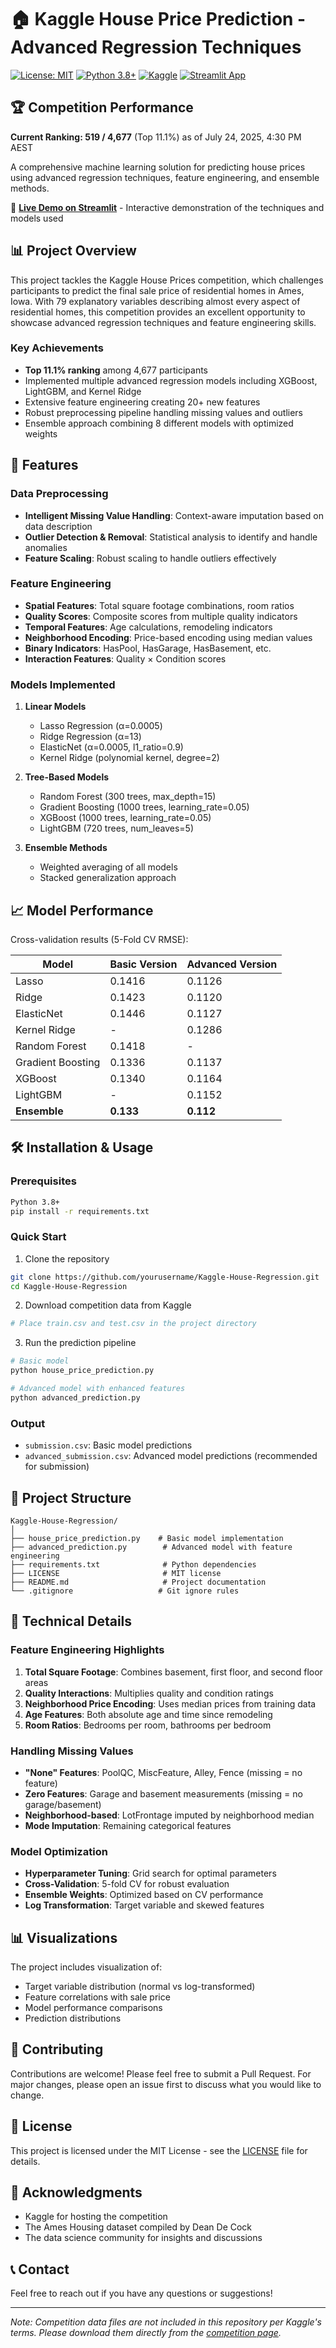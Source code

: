 # 🏠 Kaggle House Price Prediction - Advanced Regression Techniques

[![License: MIT](https://img.shields.io/badge/License-MIT-yellow.svg)](https://opensource.org/licenses/MIT)
[![Python 3.8+](https://img.shields.io/badge/python-3.8+-blue.svg)](https://www.python.org/downloads/)
[![Kaggle](https://img.shields.io/badge/Kaggle-Competition-20BEFF.svg)](https://www.kaggle.com/c/house-prices-advanced-regression-techniques)
[![Streamlit App](https://static.streamlit.io/badges/streamlit_badge_black_white.svg)](https://kaggle-house-regression.streamlit.app)

## 🏆 Competition Performance

**Current Ranking: 519 / 4,677** (Top 11.1%) as of July 24, 2025, 4:30 PM AEST

A comprehensive machine learning solution for predicting house prices using advanced regression techniques, feature engineering, and ensemble methods.

🚀 **[Live Demo on Streamlit](https://kaggle-house-regression.streamlit.app)** - Interactive demonstration of the techniques and models used

## 📊 Project Overview

This project tackles the Kaggle House Prices competition, which challenges participants to predict the final sale price of residential homes in Ames, Iowa. With 79 explanatory variables describing almost every aspect of residential homes, this competition provides an excellent opportunity to showcase advanced regression techniques and feature engineering skills.

### Key Achievements
- **Top 11.1% ranking** among 4,677 participants
- Implemented multiple advanced regression models including XGBoost, LightGBM, and Kernel Ridge
- Extensive feature engineering creating 20+ new features
- Robust preprocessing pipeline handling missing values and outliers
- Ensemble approach combining 8 different models with optimized weights

## 🚀 Features

### Data Preprocessing
- **Intelligent Missing Value Handling**: Context-aware imputation based on data description
- **Outlier Detection & Removal**: Statistical analysis to identify and handle anomalies
- **Feature Scaling**: Robust scaling to handle outliers effectively

### Feature Engineering
- **Spatial Features**: Total square footage combinations, room ratios
- **Quality Scores**: Composite scores from multiple quality indicators
- **Temporal Features**: Age calculations, remodeling indicators
- **Neighborhood Encoding**: Price-based encoding using median values
- **Binary Indicators**: HasPool, HasGarage, HasBasement, etc.
- **Interaction Features**: Quality × Condition scores

### Models Implemented
1. **Linear Models**
   - Lasso Regression (α=0.0005)
   - Ridge Regression (α=13)
   - ElasticNet (α=0.0005, l1_ratio=0.9)
   - Kernel Ridge (polynomial kernel, degree=2)

2. **Tree-Based Models**
   - Random Forest (300 trees, max_depth=15)
   - Gradient Boosting (1000 trees, learning_rate=0.05)
   - XGBoost (1000 trees, learning_rate=0.05)
   - LightGBM (720 trees, num_leaves=5)

3. **Ensemble Methods**
   - Weighted averaging of all models
   - Stacked generalization approach

## 📈 Model Performance

Cross-validation results (5-Fold CV RMSE):

| Model | Basic Version | Advanced Version |
|-------|--------------|------------------|
| Lasso | 0.1416 | 0.1126 |
| Ridge | 0.1423 | 0.1120 |
| ElasticNet | 0.1446 | 0.1127 |
| Kernel Ridge | - | 0.1286 |
| Random Forest | 0.1418 | - |
| Gradient Boosting | 0.1336 | 0.1137 |
| XGBoost | 0.1340 | 0.1164 |
| LightGBM | - | 0.1152 |
| **Ensemble** | **0.133** | **0.112** |

## 🛠️ Installation & Usage

### Prerequisites
```bash
Python 3.8+
pip install -r requirements.txt
```

### Quick Start
1. Clone the repository
```bash
git clone https://github.com/yourusername/Kaggle-House-Regression.git
cd Kaggle-House-Regression
```

2. Download competition data from Kaggle
```bash
# Place train.csv and test.csv in the project directory
```

3. Run the prediction pipeline
```bash
# Basic model
python house_price_prediction.py

# Advanced model with enhanced features
python advanced_prediction.py
```

### Output
- `submission.csv`: Basic model predictions
- `advanced_submission.csv`: Advanced model predictions (recommended for submission)

## 📁 Project Structure

```
Kaggle-House-Regression/
│
├── house_price_prediction.py    # Basic model implementation
├── advanced_prediction.py        # Advanced model with feature engineering
├── requirements.txt              # Python dependencies
├── LICENSE                       # MIT license
├── README.md                     # Project documentation
└── .gitignore                   # Git ignore rules
```

## 🔬 Technical Details

### Feature Engineering Highlights

1. **Total Square Footage**: Combines basement, first floor, and second floor areas
2. **Quality Interactions**: Multiplies quality and condition ratings
3. **Neighborhood Price Encoding**: Uses median prices from training data
4. **Age Features**: Both absolute age and time since remodeling
5. **Room Ratios**: Bedrooms per room, bathrooms per bedroom

### Handling Missing Values

- **"None" Features**: PoolQC, MiscFeature, Alley, Fence (missing = no feature)
- **Zero Features**: Garage and basement measurements (missing = no garage/basement)
- **Neighborhood-based**: LotFrontage imputed by neighborhood median
- **Mode Imputation**: Remaining categorical features

### Model Optimization

- **Hyperparameter Tuning**: Grid search for optimal parameters
- **Cross-Validation**: 5-fold CV for robust evaluation
- **Ensemble Weights**: Optimized based on CV performance
- **Log Transformation**: Target variable and skewed features

## 📊 Visualizations

The project includes visualization of:
- Target variable distribution (normal vs log-transformed)
- Feature correlations with sale price
- Model performance comparisons
- Prediction distributions

## 🤝 Contributing

Contributions are welcome! Please feel free to submit a Pull Request. For major changes, please open an issue first to discuss what you would like to change.

## 📄 License

This project is licensed under the MIT License - see the [LICENSE](LICENSE) file for details.

## 🙏 Acknowledgments

- Kaggle for hosting the competition
- The Ames Housing dataset compiled by Dean De Cock
- The data science community for insights and discussions

## 📞 Contact

Feel free to reach out if you have any questions or suggestions!

---

*Note: Competition data files are not included in this repository per Kaggle's terms. Please download them directly from the [competition page](https://www.kaggle.com/c/house-prices-advanced-regression-techniques).*